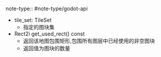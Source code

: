 note-type:: #note-type/godot-api

- tile_set: TileSet
	- 指定的图块集
- Rect2i get_used_rect() const
	- 返回该地图包围矩形,包围所有图层中已经使用的非空图块
	- 返回值为图块的数量